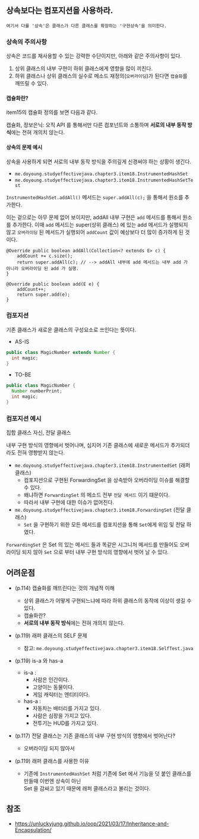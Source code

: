 ## 상속보다는 컴포지션을 사용하라.

```
여기서 다룰 '상속'은 클래스가 다른 클래스를 확장하는 '구현상속'을 의미한다.
```

### 상속의 주의사항

상속은 코드를 재사용할 수 있는 강력한 수단이지만, 아래와 같은 주의사항이 있다.

1. 상위 클래스의 내부 구현이 하위 클래스에게 영향을 많이 끼친다.
2. 하위 클래스나 상위 클래스의 실수로 메소드 재정의(`오버라이딩`)가 된다면 `캡슐화`를 깨뜨릴 수 있다.

#### 캡슐화란?

item15의 캡슐화 정의를 보면 다음과 같다.

캡슐화, 정보은닉: 오직 API 를 통해서만 다른 컴포넌트와 소통하며 **서로의 내부 동작 방식**에는 전혀 개의치 않는다.

#### 상속의 문제 예시

상속을 사용하게 되면 서로의 내부 동작 방식을 주의깊게 신경써야 하는 상황이 생긴다.

- `me.doyoung.studyeffectivejava.chapter3.item18.InstrumentedHashSet`
- `me.doyoung.studyeffectivejava.chapter3.item18.InstrumentedHashSetTest`

`InstrumentedHashSet.addAll()` 메서드는 ```super.addAll(c);``` 을 통해서 원소를 추가한다.

이는 겉으로는 아무 문제 없어 보이지만, addAll 내부 구현은 ```add``` 메서드를 통해서 원소를 추가한다. 이때  ```add``` 메서드는 super(상위 클래스) 에 있는 add 메서드가 실행되지 않고
`오버라이딩` 된 메서드가 실행되어 `addCount` 값이 예상보다 더 많이 증가하게 된 것이다.

```
@Override public boolean addAll(Collection<? extends E> c) {
    addCount += c.size();
    return super.addAll(c); // --> addAll 내부에 add 메서드는 내부 add 가 아니라 오버라이딩 된 add 가 실행.
}

@Override public boolean add(E e) {
    addCount++;
    return super.add(e);
}

```

### 컴포지션

기존 클래스가 새로운 클래스의 구성요소로 쓰인다는 뜻이다.

- AS-IS

```java
public class MagicNumber extends Number {
  int magic;
}
```

- TO-BE

```java
public class MagicNumber {
  Number numberPrint;
  int magic;
}
```

### 컴포지션 예시

집합 클래스 자신, 전달 클래스

내부 구현 방식의 영향에서 벗어나며, 심지어 기존 클래스에 새로운 메서드가 추가되더라도 전혀 영향받지 않는다.

- `me.doyoung.studyeffectivejava.chapter3.item18.InstrumentedSet` (래퍼 클래스)
  - 컴포지션으로 구현된 ForwardingSet 을 상속받아 오버라이딩 이슈를 해결할 수 있다.
  - 왜냐하면 `ForwardingSet` 의 메소드 전부 `전달 메서드` 이기 떄문이다.
  - 따라서 내부 구현에 대한 이슈가 없어진다.
- `me.doyoung.studyeffectivejava.chapter3.item18.ForwardingSet` (전달 클래스)
  - `Set` 을 구현하기 위한 모든 메서드를 컴포지션을 통해 `Set`에게 위임 및 전달 하였다.

`ForwardingSet` 은 Set 의 있는 메서드 들과 똑같은 시그니처 메서드를 만들어도 오버라이딩 되지 않아
`Set` 으로 부터 내부 구현 방식의 영향에서 벗어 날 수 있다.

## 어려운점

- (p.114) 캡슐화를 깨뜨린다는 것의 개념적 이해
  - 상위 클래스가 어떻게 구현되느냐에 따라 하위 클래스의 동작에 이상이 생길 수 있다.
  - 캡슐화란?
  - **서로의 내부 동작 방식**에는 전혀 개의치 않는다.
- (p.119) 래퍼 클래스의 SELF 문제
  - 참고: `me.doyoung.studyeffectivejava.chapter3.item18.SelfTest.java`
- (p.119) is-a 와 has-a
  - is-a :
    - 사람은 인간이다.
    - 고양이는 동물이다.
    - 게임 캐릭터는 엔티티이다.
  - has-a :
    - 자동차는 배터리를 가지고 있다.
    - 사람은 심장을 가지고 있다.
    - 전투기는 HUD를 가지고 있다.

- (p.117) 전달 클래스는 기존 클래스의 내부 구현 방식의 영향에서 벗어난다?
  - 오버라이딩 되지 않아서
- (p.119) 래퍼 클래스를 사용한 이유
  - 기존에 `InstrumentedHashSet` 처럼 기존에 Set 에서 기능을 덧 붙인 클래스를 만들때 이번엔 상속이 아닌
    <br> Set 을 감싸고 있기 때문에 래퍼 클래스라고 불리는 것이다.

## 참조

- https://unluckyjung.github.io/oop/2021/03/17/Inheritance-and-Encapsulation/
